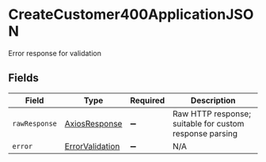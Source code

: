 # CreateCustomer400ApplicationJSON

Error response for validation


## Fields

| Field                                                     | Type                                                      | Required                                                  | Description                                               |
| --------------------------------------------------------- | --------------------------------------------------------- | --------------------------------------------------------- | --------------------------------------------------------- |
| `rawResponse`                                             | [AxiosResponse](https://axios-http.com/docs/res_schema)   | :heavy_minus_sign:                                        | Raw HTTP response; suitable for custom response parsing   |
| `error`                                                   | [ErrorValidation](../../models/errors/errorvalidation.md) | :heavy_minus_sign:                                        | N/A                                                       |